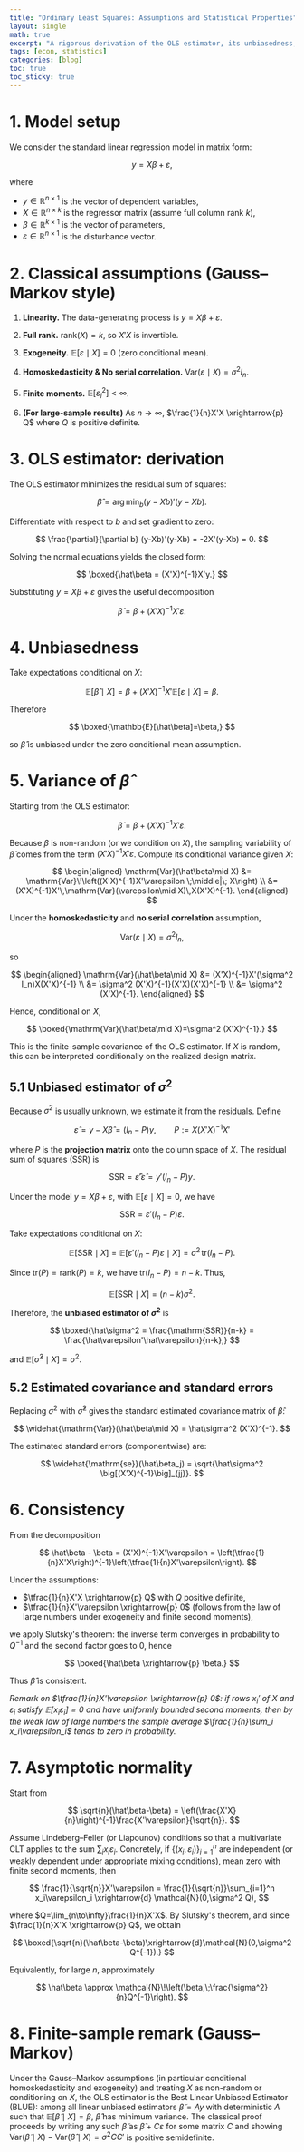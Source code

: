 ```yaml
---
title: "Ordinary Least Squares: Assumptions and Statistical Properties"
layout: single
math: true
excerpt: "A rigorous derivation of the OLS estimator, its unbiasedness, consistency, and asymptotic normality under classical linear model assumptions."
tags: [econ, statistics]
categories: [blog]
toc: true
toc_sticky: true
---
```


# 1. Model setup

We consider the standard linear regression model in matrix form:

$$
y = X\beta + \varepsilon,
$$

where

- $y \in \mathbb{R}^{n\times 1}$ is the vector of dependent variables,
- $X \in \mathbb{R}^{n\times k}$ is the regressor matrix (assume full column rank $k$),
- $\beta \in \mathbb{R}^{k\times 1}$ is the vector of parameters,
- $\varepsilon \in \mathbb{R}^{n\times 1}$ is the disturbance vector.

# 2. Classical assumptions (Gauss–Markov style)

1. **Linearity.** The data-generating process is $y = X\beta + \varepsilon$.

2. **Full rank.** $\mathrm{rank}(X)=k$, so $X'X$ is invertible.

3. **Exogeneity.** $\mathbb{E}[\varepsilon\mid X]=0$ (zero conditional mean).

4. **Homoskedasticity & No serial correlation.** $\mathrm{Var}(\varepsilon\mid X)=\sigma^2 I_n$.

5. **Finite moments.** $\mathbb{E}[\varepsilon_i^2]<\infty$.

6. **(For large-sample results)** As $n\to\infty$, $\frac{1}{n}X'X \xrightarrow{p} Q$ where $Q$ is positive definite.

# 3. OLS estimator: derivation

The OLS estimator minimizes the residual sum of squares:

$$
\hat\beta = \arg\min_b (y-Xb)'(y-Xb).
$$

Differentiate with respect to $b$ and set gradient to zero:

$$
\frac{\partial}{\partial b} (y-Xb)'(y-Xb) = -2X'(y-Xb) = 0.
$$

Solving the normal equations yields the closed form:

$$
\boxed{\hat\beta = (X'X)^{-1}X'y.}
$$

Substituting $y=X\beta+\varepsilon$ gives the useful decomposition

$$
\hat\beta = \beta + (X'X)^{-1}X'\varepsilon.
$$

# 4. Unbiasedness

Take expectations conditional on $X$:

$$
\mathbb{E}[\hat\beta\mid X] = \beta + (X'X)^{-1}X'\mathbb{E}[\varepsilon\mid X] = \beta.
$$

Therefore

$$
\boxed{\mathbb{E}[\hat\beta]=\beta,}
$$

so $\hat\beta$ is unbiased under the zero conditional mean assumption.

# 5. Variance of $\hat\beta$


Starting from the OLS estimator:

$$
\hat\beta = \beta + (X'X)^{-1}X'\varepsilon.
$$

Because $\beta$ is non-random (or we condition on $X$), the sampling variability of $\hat\beta$ comes from the term $(X'X)^{-1}X'\varepsilon$. Compute its conditional variance given $X$:

$$
\begin{aligned}
\mathrm{Var}(\hat\beta\mid X)
&= \mathrm{Var}\!\left((X'X)^{-1}X'\varepsilon \;\middle|\; X\right) \\
&= (X'X)^{-1}X'\,\mathrm{Var}(\varepsilon\mid X)\,X(X'X)^{-1}.
\end{aligned}
$$

Under the **homoskedasticity** and **no serial correlation** assumption,

$$
\mathrm{Var}(\varepsilon\mid X)=\sigma^2 I_n,
$$

so

$$
\begin{aligned}
\mathrm{Var}(\hat\beta\mid X)
&= (X'X)^{-1}X'(\sigma^2 I_n)X(X'X)^{-1} \\
&= \sigma^2 (X'X)^{-1}(X'X)(X'X)^{-1} \\
&= \sigma^2 (X'X)^{-1}.
\end{aligned}
$$

Hence, conditional on $X$,

$$
\boxed{\mathrm{Var}(\hat\beta\mid X)=\sigma^2 (X'X)^{-1}.}
$$

This is the finite-sample covariance of the OLS estimator. If $X$ is random, this can be interpreted conditionally on the realized design matrix.

## 5.1 Unbiased estimator of $\sigma^2$

Because $\sigma^2$ is usually unknown, we estimate it from the residuals. Define

$$
\hat\varepsilon = y - X\hat\beta = (I_n - P)y,
\qquad P := X(X'X)^{-1}X'
$$

where $P$ is the **projection matrix** onto the column space of $X$. The residual sum of squares (SSR) is

$$
\mathrm{SSR} = \hat\varepsilon'\hat\varepsilon = y'(I_n - P)y.
$$

Under the model $y = X\beta + \varepsilon$, with $\mathbb{E}[\varepsilon\mid X]=0$, we have

$$
\mathrm{SSR} = \varepsilon'(I_n - P)\varepsilon.
$$

Take expectations conditional on $X$:

$$
\mathbb{E}[\mathrm{SSR}\mid X]
= \mathbb{E}\big[\varepsilon'(I_n-P)\varepsilon \mid X\big]
= \sigma^2\,\mathrm{tr}(I_n - P).
$$

Since $\mathrm{tr}(P)=\mathrm{rank}(P)=k$, we have $\mathrm{tr}(I_n - P)=n-k$. Thus,

$$
\mathbb{E}[\mathrm{SSR}\mid X] = (n-k)\sigma^2.
$$

Therefore, the **unbiased estimator of $\sigma^2$** is

$$
\boxed{\hat\sigma^2 = \frac{\mathrm{SSR}}{n-k} = \frac{\hat\varepsilon'\hat\varepsilon}{n-k},}
$$

and $\mathbb{E}[\hat\sigma^2\mid X] = \sigma^2$.

## 5.2 Estimated covariance and standard errors

Replacing $\sigma^2$ with $\hat\sigma^2$ gives the standard estimated covariance matrix of $\hat\beta$:

$$
\widehat{\mathrm{Var}}(\hat\beta\mid X) = \hat\sigma^2 (X'X)^{-1}.
$$

The estimated standard errors (componentwise) are:

$$
\widehat{\mathrm{se}}(\hat\beta_j) = \sqrt{\hat\sigma^2 \big[(X'X)^{-1}\big]_{jj}}.
$$

# 6. Consistency

From the decomposition

$$
\hat\beta - \beta = (X'X)^{-1}X'\varepsilon
= \left(\tfrac{1}{n}X'X\right)^{-1}\left(\tfrac{1}{n}X'\varepsilon\right).
$$

Under the assumptions:

- $\tfrac{1}{n}X'X \xrightarrow{p} Q$ with $Q$ positive definite,
- $\tfrac{1}{n}X'\varepsilon \xrightarrow{p} 0$ (follows from the law of large numbers under exogeneity and finite second moments),

we apply Slutsky's theorem: the inverse term converges in probability to $Q^{-1}$ and the second factor goes to $0$, hence

$$
\boxed{\hat\beta \xrightarrow{p} \beta.}
$$

Thus $\hat\beta$ is consistent.

*Remark on $\tfrac{1}{n}X'\varepsilon \xrightarrow{p} 0$: if rows $x_i'$ of $X$ and $\varepsilon_i$ satisfy $\mathbb{E}[x_i\varepsilon_i]=0$ and have uniformly bounded second moments, then by the weak law of large numbers the sample average $\frac{1}{n}\sum_i x_i\varepsilon_i$ tends to zero in probability.*

# 7. Asymptotic normality

Start from

$$
\sqrt{n}(\hat\beta-\beta) = \left(\frac{X'X}{n}\right)^{-1}\frac{X'\varepsilon}{\sqrt{n}}.
$$

Assume Lindeberg–Feller (or Liapounov) conditions so that a multivariate CLT applies to the sum $\sum_i x_i\varepsilon_i$. Concretely, if $\{(x_i,\varepsilon_i)\}_{i=1}^n$ are independent (or weakly dependent under appropriate mixing conditions), mean zero with finite second moments, then

$$
\frac{1}{\sqrt{n}}X'\varepsilon = \frac{1}{\sqrt{n}}\sum_{i=1}^n x_i\varepsilon_i \xrightarrow{d} \mathcal{N}(0,\sigma^2 Q),
$$

where $Q=\lim_{n\to\infty}\frac{1}{n}X'X$. By Slutsky's theorem, and since $\frac{1}{n}X'X \xrightarrow{p} Q$, we obtain

$$
\boxed{\sqrt{n}(\hat\beta-\beta)\xrightarrow{d}\mathcal{N}(0,\sigma^2 Q^{-1}).}
$$

Equivalently, for large $n$, approximately

$$
\hat\beta \approx \mathcal{N}\!\left(\beta,\;\frac{\sigma^2}{n}Q^{-1}\right).
$$

# 8. Finite-sample remark (Gauss–Markov)

Under the Gauss–Markov assumptions (in particular conditional homoskedasticity and exogeneity) and treating $X$ as non-random or conditioning on $X$, the OLS estimator is the Best Linear Unbiased Estimator (BLUE): among all linear unbiased estimators $\tilde\beta = A y$ with deterministic $A$ such that $\mathbb{E}[\tilde\beta\mid X]=\beta$, $\hat\beta$ has minimum variance. The classical proof proceeds by writing any such $\tilde\beta$ as $\hat\beta + C\varepsilon$ for some matrix $C$ and showing $\mathrm{Var}(\tilde\beta\mid X)-\mathrm{Var}(\hat\beta\mid X)=\sigma^2 CC'$ is positive semidefinite.

